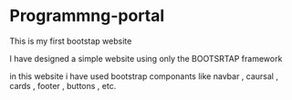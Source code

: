 # Programmng-portal

This is my first bootstap website

I have designed a simple website using only the BOOTSRTAP framework

in this website i have used bootstrap componants like navbar , caursal , cards , footer , buttons , etc. 

